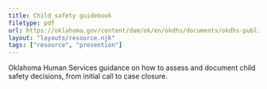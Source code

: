 ```yaml
---
title: Child safety guidebook
filetype: pdf
url: https://oklahoma.gov/content/dam/ok/en/okdhs/documents/okdhs-publication-library/14-41_CWSSafetyGuideBook_cws_10152020.pdf
layout: "layouts/resource.njk"
tags: ["resource", "prevention"]
---
```


Oklahoma Human Services guidance on how to assess and document child safety decisions, from initial call to case closure.